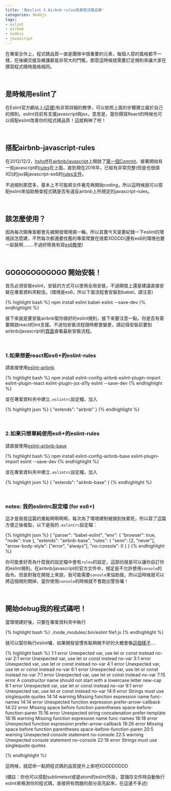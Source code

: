 ```yaml
---
title: '用eslint X Airbnb-rules改善程式碼品質'
categories: Nodejs
tags:
- eslint
- airbnb
- nodejs
- javascript
---
```


在專案合作上，程式碼品質一直是團隊中很重要的元素，每個人寫的風格都不一樣，在後續交接及維護都是非常大的門檻，那麼這時候就需要訂定規則來讓大家在撰寫程式碼時風格相同。

<br>

## 是時候用eslint了

在Eslint官方網站上[(這裡)](http://eslint.org)有非常詳細的教學，可以依照上面的步驟建立屬於自己的規則。eslint目前有支援javascript與jsx，意思是，當你撰寫React的時候也可以搭配eslint改善你的程式碼品質！這就夠神了吧！

<br>

## 搭配airbnb-javascript-rules

在2012/12/2，[hshoff](https://github.com/hshoff)在[airbnb/javascript](https://github.com/airbnb/javascript)上開啟了[第一個Commit](https://github.com/airbnb/javascript/commit/0fcdacc7f5f285c8eb7ad14943ac484d27b3ca55)。接著開始有一些javascript的[rules](https://github.com/airbnb/javascript/commit/cab510342f93791a7487d16258d06ff73edb4507)在上面，直到現在2016年，已經有非常完整(但是也很煩XD)的jsx與javascript-es6的[rules文件](https://github.com/airbnb/javascript)。

不過規則那麼多，基本上不可能將文件看完再開始coding，所以這時候就可以搭配eslint來協助檢查程式碼是否有違反airbnb上所規定的javascript-rules。

<br>

## 該怎麼使用？

因為每次開專案都會先被開發環境搞一輪，所以其實今天是要紀錄一下eslint的環境該怎麼建，不然每次都還要找舊的專案爬實在很累XDDDD(還有es6的環境也要一起裝啊........不過好險我有寫[es6教學](/2016/use-es6-es7-on-nodejs/))

<br>

## GOGOGOGOGOGO 開始安裝！

首先必須安裝eslint，安裝的方式可以使用全局安裝，不過開發上還是建議直接安裝在專案資料夾較佳。(環境是es6，所以下面流程會安裝到babel，請注意)

{% highlight bash %}
npm install eslint babel-eslint --save-dev
{% endhighlight %}

接下來就是要安裝airbnb幫你做好的eslint規則，接下來要注意一點，你是否有需要開啟react的lint支援。不過怕安裝流程隨時都會變更，請記得安裝前要到airbnb/javascript的[頁面](https://github.com/airbnb/javascript/tree/master/packages)查看最新安裝流程。

<br>

### 1.如果想要react和es6+的eslint-rules

請直接使用[eslint-airbnb](https://github.com/airbnb/javascript/tree/master/packages/eslint-config-airbnb)

{% highlight bash %}
npm install eslint-config-airbnb eslint-plugin-import eslint-plugin-react eslint-plugin-jsx-a11y eslint --save-dev
{% endhighlight %}

並在專案資料夾中建立`.eslintrc`設定檔，加入

{% highlight json %}
{
  "extends": "airbnb"
}
{% endhighlight %}

<br>

### 2.如果只想單純使用es6+的eslint-rules

請直接使用[eslint-airbnb-base](https://github.com/airbnb/javascript/tree/master/packages/eslint-config-airbnb-base)

{% highlight bash %}
npm install eslint-config-airbnb-base eslint-plugin-import eslint --save-dev
{% endhighlight %}

並在專案資料夾中建立`.eslintrc`設定檔，加入

{% highlight json %}
{
  "extends": "airbnb-base"
}
{% endhighlight %}

<br>

### notes: 我的eslintrc設定檔 (for es6+)

這才是我發這篇的重點啊啊啊啊，每次為了環境建制被搞到快累死，所以寫了這篇方便之後複製，以下是我的`.eslintrc`設定檔：

{% highlight json %}
{
  "parser": "babel-eslint",
  "env": {
    "browser": true,
    "node": true
  },
  "extends": "airbnb-base",
  "rules": {
    "semi": [2, "never"],
    "arrow-body-style": ["error", "always"],
    "no-console": 0
  }
}
{% endhighlight %}

你可能會好奇為什麼我的設定檔中會有`rules`的設定，這部份就是可以讓你自訂你的eslint規則。在airbnb/javascript的官方文件中，規定是不允許使用`console`的指令。但是對我在開發上來說，我可能需要`console`來協助我，所以這時候就可以將這個規則關掉，當你使用`console`的時候就不會跑出警告囉！

<br>

## 開始debug我的程式碼吧！

當環境建好後，只要在專案資料夾中執行

{% highlight bash %}
    ./node_modules/.bin/eslint file1.js
{% endhighlight %}

就可以幫你執行eslint囉，如果開發習慣有點稍微不好的大概會像[這個樣子](https://www.google.com.tw/search?q=eslint+hall&client=safari&rls=en&source=lnms&tbm=isch&sa=X&ved=0ahUKEwidnenK4LXMAhWGm5QKHc1JCBoQ_AUIBygB&biw=1440&bih=789#imgrc=IyN--DS9LBBEdM%3A)....

{% highlight bash %}
   1:1   error    Unexpected var, use let or const instead                     no-var
   2:1   error    Unexpected var, use let or const instead                     no-var
   3:1   error    Unexpected var, use let or const instead                     no-var
   4:1   error    Unexpected var, use let or const instead                     no-var
   6:1   error    Unexpected var, use let or const instead                     no-var
   7:1   error    Unexpected var, use let or const instead                     no-var
   7:15  error    A constructor name should not start with a lowercase letter  new-cap
   8:1   error    Unexpected var, use let or const instead                     no-var
   9:1   error    Unexpected var, use let or const instead                     no-var
  14:9   error    Strings must use singlequote                                 quotes
  14:14  warning  Missing function expression name                             func-names
  14:14  error    Unexpected function expression                               prefer-arrow-callback
  14:22  error    Missing space before function parentheses                    space-before-function-paren
  15:16  error    Unexpected string concatenation                              prefer-template
  18:18  warning  Missing function expression name                             func-names
  18:18  error    Unexpected function expression                               prefer-arrow-callback
  18:26  error    Missing space before function parentheses                    space-before-function-paren
  20:5   warning  Unexpected console statement                                 no-console
  22:5   warning  Unexpected console statement                                 no-console
  22:18  error    Strings must use singlequote                                 quotes

{% endhighlight %}

這時候，就認命一點把程式碼的品質提升上來吧XDDDDDDDD

(備註：你也可以搭配sublimetext或是atom的eslint外掛，當儲存文件時自動執行eslint來檢測你的程式碼，直接把有問題的部分高亮起來，在這邊不多述)